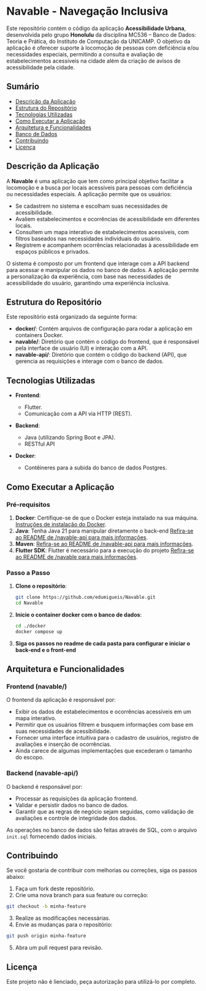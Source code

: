 # Navable - Navegação Inclusiva

Este repositório contém o código da aplicação **Acessibilidade Urbana**, desenvolvida pelo grupo **Honolulu** da disciplina MC536 – Banco de Dados: Teoria e Prática, do Instituto de Computação da UNICAMP. O objetivo da aplicação é oferecer suporte à locomoção de pessoas com deficiência e/ou necessidades especiais, permitindo a consulta e avaliação de estabelecimentos acessíveis na cidade além da criação de avisos de acessibilidade pela cidade.

## Sumário

- [Descrição da Aplicação](#descrição-da-aplicação)
- [Estrutura do Repositório](#estrutura-do-repositório)
- [Tecnologias Utilizadas](#tecnologias-utilizadas)
- [Como Executar a Aplicação](#como-executar-a-aplicação)
- [Arquitetura e Funcionalidades](#arquitetura-e-funcionalidades)
- [Banco de Dados](#banco-de-dados)
- [Contribuindo](#contribuindo)
- [Licença](#licença)

## Descrição da Aplicação

A **Navable** é uma aplicação que tem como principal objetivo facilitar a locomoção e a busca por locais acessíveis para pessoas com deficiência ou necessidades especiais. A aplicação permite que os usuários:

- Se cadastrem no sistema e escolham suas necessidades de acessibilidade.
- Avaliem estabelecimentos e ocorrências de acessibilidade em diferentes locais.
- Consultem um mapa interativo de estabelecimentos acessíveis, com filtros baseados nas necessidades individuais do usuário.
- Registrem e acompanhem ocorrências relacionadas à acessibilidade em espaços públicos e privados.

O sistema é composto por um frontend que interage com a API backend para acessar e manipular os dados no banco de dados. A aplicação permite a personalização da experiência, com base nas necessidades de acessibilidade do usuário, garantindo uma experiência inclusiva.

## Estrutura do Repositório

Este repositório está organizado da seguinte forma:

- **docker/**: Contém arquivos de configuração para rodar a aplicação em containers Docker.
- **navable/**: Diretório que contém o código do frontend, que é responsável pela interface de usuário (UI) e interação com a API.
- **navable-api/**: Diretório que contém o código do backend (API), que gerencia as requisições e interage com o banco de dados.

## Tecnologias Utilizadas

- **Frontend**: 
  - Flutter.
  - Comunicação com a API via HTTP (REST).
  
- **Backend**: 
  - Java (utilizando Spring Boot e JPA).
  - RESTful API

- **Docker**:
  - Contêineres para a subida do banco de dados Postgres.

## Como Executar a Aplicação

### Pré-requisitos

1. **Docker**: Certifique-se de que o Docker esteja instalado na sua máquina. [Instruções de instalação do Docker](https://www.docker.com/get-started).
2. **Java**: Tenha Java 21 para manipular diretamente o back-end [Refira-se ao README de /navable-api para mais informações](https://github.com/edumigueis/Navable/blob/main/navable-api/README.md).
3. **Maven**: [Refira-se ao README de /navable-api para mais informações](https://github.com/edumigueis/Navable/blob/main/navable-api/README.md).
4. **Flutter SDK**: Flutter é necessário para a execução do projeto [Refira-se ao README de /navable para mais informações](https://github.com/edumigueis/Navable/blob/main/navable/README.md).

### Passo a Passo

1. **Clone o repositório**:

   ```bash
   git clone https://github.com/edumigueis/Navable.git
   cd Navable
   ```
2. **Inicie o container docker com o banco de dados**:
     ```bash
     cd ./docker
     docker compose up
     ```
3. **Siga os passos no readme de cada pasta para configurar e iniciar o back-end e o front-end**

## Arquitetura e Funcionalidades

### Frontend (navable/)

O frontend da aplicação é responsável por:

- Exibir os dados de estabelecimentos e ocorrências acessíveis em um mapa interativo.
- Permitir que os usuários filtrem e busquem informações com base em suas necessidades de acessibilidade.
- Fornecer uma interface intuitiva para o cadastro de usuários, registro de avaliações e inserção de ocorrências.
- Ainda carece de algumas implementações que excederam o tamanho do escopo.

### Backend (navable-api/)

O backend é responsável por:

- Processar as requisições da aplicação frontend.
- Validar e persistir dados no banco de dados.
- Garantir que as regras de negócio sejam seguidas, como validação de avaliações e controle de integridade dos dados.

As operações no banco de dados são feitas através de SQL, com o arquivo `init.sql` fornecendo dados iniciais.

## Contribuindo

Se você gostaria de contribuir com melhorias ou correções, siga os passos abaixo:

1. Faça um fork deste repositório.
2. Crie uma nova branch para sua feature ou correção:

```bash
git checkout -b minha-feature
```

3. Realize as modificações necessárias.
4. Envie as mudanças para o repositório:

```bash
git push origin minha-feature
```
5. Abra um pull request para revisão.

## Licença

Este projeto não é lienciado, peça autorização para utilizá-lo por completo.
